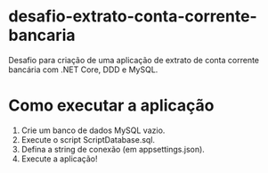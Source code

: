 # desafio-extrato-conta-corrente-bancaria
Desafio para criação de uma aplicação de extrato de conta corrente bancária com .NET Core, DDD e MySQL.

# Como executar a aplicação
1. Crie um banco de dados MySQL vazio.
2. Execute o script ScriptDatabase.sql.
3. Defina a string de conexão (em appsettings.json).
4. Execute a aplicação!
